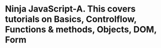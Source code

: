 # Ninja JavaScript-A. This covers tutorials on Basics, Controlflow, Functions & methods, Objects, DOM, Form
